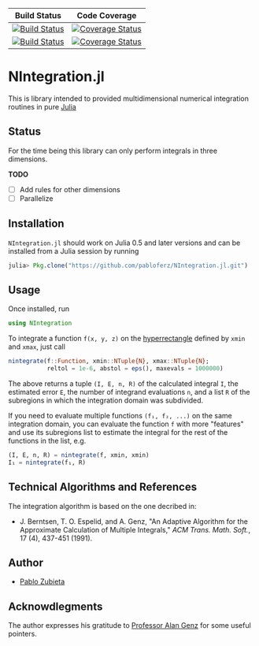 | **Build Status**                          | **Code Coverage**                              |
|:-----------------------------------------:|:----------------------------------------------:|
| [![Build Status][travis-img]][travis-url] | [![Coverage Status][coveral-img]][coveral-url] |
| [![Build Status][appvey-img]][appvey-url] | [![Coverage Status][codecov-img]][codecov-url] |


# NIntegration.jl

This is library intended to provided multidimensional numerical integration
routines in pure [Julia](http://julialang.org)

## Status

For the time being this library can only perform integrals in three dimensions.

**TODO**

- [ ] Add rules for other dimensions
- [ ] Parallelize

## Installation

`NIntegration.jl` should work on Julia 0.5 and later versions and can be
installed from a Julia session by running

```julia
julia> Pkg.clone("https://github.com/pabloferz/NIntegration.jl.git")
```

## Usage

Once installed, run

```julia
using NIntegration
```

To integrate a function `f(x, y, z)` on the
[hyperrectangle](https://en.wikipedia.org/wiki/Hyperrectangle) defined by
`xmin` and `xmax`, just call

```julia
nintegrate(f::Function, xmin::NTuple{N}, xmax::NTuple{N};
           reltol = 1e-6, abstol = eps(), maxevals = 1000000)
```

The above returns a tuple `(I, E, n, R)` of the calculated integral `I`, the
estimated error `E`, the number of integrand evaluations `n`, and a list `R` of
the subregions in which the integration domain was subdivided.

If you need to evaluate multiple functions `(f₁, f₂, ...)` on the same
integration domain, you can evaluate the function `f` with more "features" and
use its subregions list to estimate the integral for the rest of the functions
in the list, e.g.

```julia
(I, E, n, R) = nintegrate(f, xmin, xmin)
I₁ = nintegrate(f₁, R)
```

## Technical Algorithms and References

The integration algorithm is based on the one decribed in:

 * J. Berntsen, T. O. Espelid, and A. Genz, "An Adaptive Algorithm for the
   Approximate Calculation of Multiple Integrals," *ACM Trans. Math. Soft.*, 17
   (4), 437-451 (1991).

## Author

 * [Pablo Zubieta](https://github.com/pabloferz)

## Acknowdlegments

The author expresses his gratitude to [Professor Alan
Genz](http://www.math.wsu.edu/faculty/genz/homepage) for some useful pointers.



[//]: # (Links)

[travis-img]: https://travis-ci.org/pabloferz/NIntegration.jl.svg?branch=master
[travis-url]: https://travis-ci.org/pabloferz/NIntegration.jl

[appvey-img]: https://ci.appveyor.com/api/projects/status/a2ot9sej796hernj?svg=true
[appvey-url]: https://ci.appveyor.com/project/pabloferz/nintegration-jl

[coveral-img]: https://coveralls.io/repos/pabloferz/NIntegration.jl/badge.svg?branch=master&service=github
[coveral-url]: https://coveralls.io/github/pabloferz/NIntegration.jl?branch=master

[codecov-img]: http://codecov.io/github/pabloferz/NIntegration.jl/coverage.svg?branch=master
[codecov-url]: http://codecov.io/github/pabloferz/NIntegration.jl?branch=master
